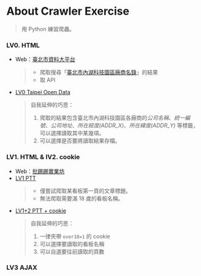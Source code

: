 # About Crawler Exercise

> 用 Python 練習爬蟲。

### LV0. HTML
- Web：[臺北市資料大平台](https://data.taipei/#/)
  > - 爬取搜尋「[臺北市內湖科技園區廠商名錄](https://data.taipei/#/dataset/detail?id=15c3e1ae-899b-466c-a536-208497e3a369)」的結果
  > - 取 API
- [LV0 Taipei Open Data](https://github.com/49831117/test-crawler/blob/master/lv0_taipeiopendata.py)
  > 自我延伸的巧思：
  > 1. 爬取的結果包含臺北市內湖科技園區各廠商的*公司名稱*、*統一編號*、*公司地址*、*所在經度(ADDR_X)*、*所在緯度(ADDR_Y)* 等標籤，可以選擇讀取其中某幾項。
  > 2. 可以選擇是否要將讀取結果存檔。

### LV1. HTML & lV2. cookie
- Web：[批踢踢實業坊](https://www.ptt.cc/bbs/index.html)
- [LV1 PTT](https://github.com/49831117/test-crawler/blob/master/lv1_ptt.py)
  > - 僅嘗試爬取某看板第一頁的文章標題。
  > - 無法爬取需要滿 18 歲的看板名稱。
- [LV1+2 PTT + cookie](https://github.com/49831117/test-crawler/blob/master/lv1_and_2.py)
  > 自我延伸的巧思：
  > 1. 一律夾帶 `over18=1` 的 cookie
  > 2. 可以選擇要讀取的看板名稱
  > 3. 可以自選要往前讀取的頁數


### LV3 AJAX

